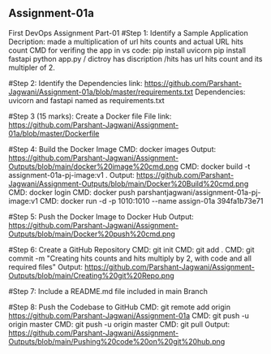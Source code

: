 ## Assignment-01a
First DevOps Assignment Part-01
#Step 1: Identify a Sample Application
Decription:  made a multiplication of url hits counts and actual URL hits count
CMD for verifing the app in vs code: 
              pip install uvicorn
              pip install fastapi
              python app.py
             / dictroy has discription
             /hits has url hits count and its multipler of 2.

#Step 2: Identify the Dependencies
link: https://github.com/Parshant-Jagwani/Assignment-01a/blob/master/requirements.txt
Dependencies: uvicorn and fastapi named as requirements.txt

#Step 3 (15 marks): Create a Docker file
File link: https://github.com/Parshant-Jagwani/Assignment-01a/blob/master/Dockerfile

#Step 4: Build the Docker Image
  CMD: docker images
    Output: https://github.com/Parshant-Jagwani/Assignment-Outputs/blob/main/docker%20image%20cmd.png
  CMD: docker build -t assignment-01a-pj-image:v1 .
    Output: https://github.com/Parshant-Jagwani/Assignment-Outputs/blob/main/Docker%20Build%20cmd.png 
  CMD: docker login
  CMD: docker push parshantjagwani/assignment-01a-pj-image:v1
  CMD: docker run -d -p 1010:1010 --name assign-01a 394fa1b73e71

#Step 5: Push the Docker Image to Docker Hub
  Output: https://github.com/Parshant-Jagwani/Assignment-Outputs/blob/main/Docker%20push%20cmd.png

#Step 6: Create a GitHub Repository
  CMD: git init
  CMD: git add .
  CMD: git commit -m "Creating hits counts and hits multiply by 2,  with code and all required files"
Output: https://github.com/Parshant-Jagwani/Assignment-Outputs/blob/main/Creating%20git%20Repo.png

#Step 7: Include a README.md file
included in main Branch

#Step 8: Push the Codebase to GitHub
  CMD: git remote add origin https://github.com/Parshant-Jagwani/Assignment-01a
  CMD: git push -u origin master
  CMD: git push -u origin master
  CMD: git pull
Output: https://github.com/Parshant-Jagwani/Assignment-Outputs/blob/main/Pushing%20code%20on%20git%20hub.png

